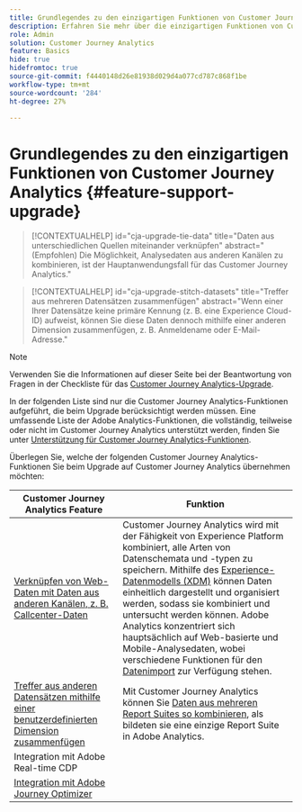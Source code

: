 ```yaml
---
title: Grundlegendes zu den einzigartigen Funktionen von Customer Journey Analytics
description: Erfahren Sie mehr über die einzigartigen Funktionen von Customer Journey Analytics
role: Admin
solution: Customer Journey Analytics
feature: Basics
hide: true
hidefromtoc: true
source-git-commit: f4440148d26e81938d029d4a077cd787c868f1be
workflow-type: tm+mt
source-wordcount: '284'
ht-degree: 27%

---
```


# Grundlegendes zu den einzigartigen Funktionen von Customer Journey Analytics {#feature-support-upgrade}

<!-- markdownlint-disable MD034 -->

>[!CONTEXTUALHELP]
>id="cja-upgrade-tie-data"
>title="Daten aus unterschiedlichen Quellen miteinander verknüpfen"
>abstract="(Empfohlen) Die Möglichkeit, Analysedaten aus anderen Kanälen zu kombinieren, ist der Hauptanwendungsfall für das Customer Journey Analytics."

<!-- markdownlint-enable MD034 -->

<!-- markdownlint-disable MD034 -->

>[!CONTEXTUALHELP]
>id="cja-upgrade-stitch-datasets"
>title="Treffer aus mehreren Datensätzen zusammenfügen"
>abstract="Wenn einer Ihrer Datensätze keine primäre Kennung (z. B. eine Experience Cloud-ID) aufweist, können Sie diese Daten dennoch mithilfe einer anderen Dimension zusammenfügen, z. B. Anmeldename oder E-Mail-Adresse."

<!-- markdownlint-enable MD034 -->

>[!NOTE]
> 
>Verwenden Sie die Informationen auf dieser Seite bei der Beantwortung von Fragen in der Checkliste für das [Customer Journey Analytics-Upgrade](https://gigazelle.github.io/cja-ttv/).

In der folgenden Liste sind nur die Customer Journey Analytics-Funktionen aufgeführt, die beim Upgrade berücksichtigt werden müssen. Eine umfassende Liste der Adobe Analytics-Funktionen, die vollständig, teilweise oder nicht im Customer Journey Analytics unterstützt werden, finden Sie unter [Unterstützung für Customer Journey Analytics-Funktionen](/help/getting-started/aa-vs-cja/cja-aa.md).

Überlegen Sie, welche der folgenden Customer Journey Analytics-Funktionen Sie beim Upgrade auf Customer Journey Analytics übernehmen möchten:

| Customer Journey Analytics Feature | Funktion |
|---------|----------|
| [Verknüpfen von Web-Daten mit Daten aus anderen Kanälen, z. B. Callcenter-Daten](https://experienceleague.adobe.com/en/docs/analytics-platform/using/cja-usecases/cross-channel/cross-channel) | Customer Journey Analytics wird mit der Fähigkeit von Experience Platform kombiniert, alle Arten von Datenschemata und -typen zu speichern. Mithilfe des [Experience-Datenmodells (XDM)](https://experienceleague.adobe.com/docs/experience-platform/xdm/home.html?lang=de) können Daten einheitlich dargestellt und organisiert werden, sodass sie kombiniert und untersucht werden können. Adobe Analytics konzentriert sich hauptsächlich auf Web-basierte und Mobile-Analysedaten, wobei verschiedene Funktionen für den [Datenimport](https://experienceleague.adobe.com/docs/analytics/import/home.html?lang=de) zur Verfügung stehen. |
| [Treffer aus anderen Datensätzen mithilfe einer benutzerdefinierten Dimension zusammenfügen](https://experienceleague.adobe.com/en/docs/analytics-platform/using/stitching/overview) | Mit Customer Journey Analytics können Sie [Daten aus mehreren Report Suites so kombinieren](/help/connections/combined-dataset.md), als bildeten sie eine einzige Report Suite in Adobe Analytics. |
| Integration mit Adobe Real-time CDP |  |
| [Integration mit Adobe Journey Optimizer](https://experienceleague.adobe.com/en/docs/analytics-platform/using/cja-usecases/cross-channel/cross-channel) |  |


